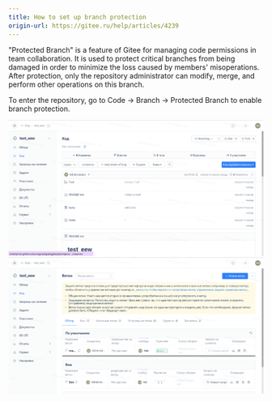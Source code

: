 ```yaml
---
title: How to set up branch protection
origin-url: https://gitee.ru/help/articles/4239
---
```


"Protected Branch" is a feature of Gitee for managing code permissions in team collaboration. It is used to protect critical branches from being damaged in order to minimize the loss caused by members' misoperations. After protection, only the repository administrator can modify, merge, and perform other operations on this branch.

To enter the repository, go to Code -> Branch -> Protected Branch to enable branch protection.

![Image Description](../../../../../assets/image143.png)
![Image Description](../../../../../assets/image144.png)